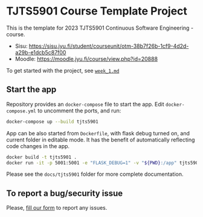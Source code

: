 # TJTS5901 Course Template Project

This is the template for 2023 TJTS5901 Continuous Software Engineering -course.

- Sisu: <https://sisu.jyu.fi/student/courseunit/otm-38b7f26b-1cf9-4d2d-a29b-e1dcb5c87f00>
- Moodle: <https://moodle.jyu.fi/course/view.php?id=20888>


To get started with the project, see [`week_1.md`](./week_1.md)

## Start the app

Repository provides an `docker-compose` file to start the app. Edit `docker-compose.yml` to uncomment the ports, and run:

```sh
docker-compose up --build tjts5901
```

App can be also started from `Dockerfile`, with flask debug turned on, and current folder in editable mode. It has the benefit of automatically reflecting code changes in the app.

```sh
docker build -t tjts5901 .
docker run -it -p 5001:5001 -e "FLASK_DEBUG=1" -v "${PWD}:/app" tjts5901
```

Please see the `docs/tjts5901` folder for more complete documentation.

## To report a bug/security issue

Please, [fill our form](https://gitlab.jyu.fi/good-on-paper/good-paper-project/-/issues/new) to report any issues.

